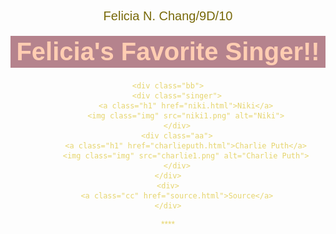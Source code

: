<!DOCTYPE html>
<html lang="en">
<head>
    <meta charset="UTF-8">
    <meta name="viewport" content="width=device-width, initial-scale=1.0">
    <title>Home</title>
    <style>
        body {
        background-image: url("homebg.png");
        background-size: 1440px 811px;
        text-align: center; 
        color: rgba(230, 213, 110);
        padding: 20px;
        font-family: Verdana, Geneva, Tahoma, sans-serif;
      }
        .subtitle {
            font-size: 20px;
            color: rgb(120, 105, 9);        
        }
        .title {
            font-size: 40px;
            color: #FFCDB2;
            margin: 20px 0;
            border: 3px solid #B5838D;
            background-color: rgba(181, 131, 141);
        }
        .bb {
            display: flex;
            justify-content: center;
            align-items: center;
            margin: 20px;
        }
        .aa {
            margin: 30px;
            text-align: center; 
        }
        .img {
            height: 300px;
            width: 300px;
        }
        .h1, .h2, .h3 {
            font-size: 30px;
            color: #552a20;
            display: block; 
        }
        .cc {
            font-size: 30px;
            color: #552a20;
            display: block; 
        }
        .div{
            padding: 100px;
            width: 300px;
            height: 300px;
            text-align: justify;
        }
    </style>
</head>
<body>
    <p class="subtitle">Felicia N. Chang/9D/10</p>
    <h1 class="title">Felicia's Favorite Singer!!</h1>
    
    <div class="bb">
        <div class="singer">
            <a class="h1" href="niki.html">Niki</a>
            <img class="img" src="niki1.png" alt="Niki">
        </div>
        <div class="aa">
            <a class="h1" href="charlieputh.html">Charlie Puth</a>
            <img class="img" src="charlie1.png" alt="Charlie Puth">
        </div>
    </div>
    <div>
        <a class="cc" href="source.html">Source</a>
    </div>
</body>
</html>****
